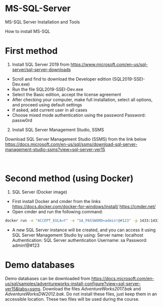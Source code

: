 # MS-SQL-Server
MS-SQL Server Installation and Tools

 


How to install MS-SQL
# First method 
1.    Install  SQL Server 2019 from
https://www.microsoft.com/en-us/sql-server/sql-server-downloads
*    Scroll and find to download the Developer edition (SQL2019-SSEI-Dev.exe)
*    Run the file SQL2019-SSEI-Dev.exe
*    Select the Basic edition, accept the license agreement
*    After checking your computer, make full installation, select all options, and proceed using default settings
*    If asked, add current user in all cases
*    Choose mixed mode authentication using the password Password: passw0rd

 


2.    Install  SQL Server Management Studio, SSMS 

Download SQL Server Management Studio (SSMS) from the link below
https://docs.microsoft.com/en-us/sql/ssms/download-sql-server-management-studio-ssms?view=sql-server-ver15

 

 
# Second method (using Docker)
1.    SQL Server (Docker image)
*    First install Docker and cmder from the links
https://docs.docker.com/docker-for-windows/install/
https://cmder.net/
*    Open cmder and run the following command:

 

```bash
docker run -e "ACCEPT_EULA=Y" -e "SA_PASSWORD=admin!@#123" -p 1433:1433 --name sql1 -d mcr.microsoft.com/mssql/server:2019-CU3-ubuntu-18.04
```

 

*    A new SQL Server instance will be created, and you can access it using SQL Server Management Studio by using:
Server name: localhost
Authentication: SQL Server authentication
Username: sa
Password: admin!@#123

 


# Demo databases

 

Demo databases can be downloaded from 
https://docs.microsoft.com/en-us/sql/samples/adventureworks-install-configure?view=sql-server-ver15&tabs=ssms.
Download the files _AdventureWorks2017.bak_ and _AdventureWorksDW2012.bak_. Do not install these files, just keep them in an accessible location. These two files will be used during the course.
